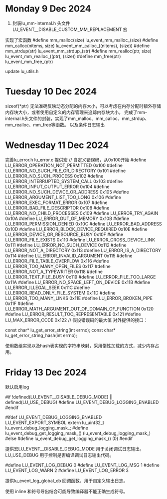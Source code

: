 # Monday 9 Dec 2024
1.  封装lu_mm-internal.h 头文件
    LU_EVENT__DISABLE_CUSTOM_MM_REPLACEMENT 宏 
     
    
实现了宏函数 
#define mm_malloc(size) 			    lu_event_mm_malloc_(size)
#define mm_calloc(nitems, size) 	    lu_event_mm_calloc_((nitems), (size))
#define mm_strdup(str) 			        lu_event_mm_strdup_(str)
#define mm_realloc(ptr, size) 		    lu_event_mm_realloc_((ptr), (size))
#define mm_free(ptr) 				    lu_event_mm_free_(ptr)

update lu_utils.h

# Tuesday 10 Dec 2024
sizeof(*ptr) 无法准确反映动态分配的内存大小，可以考虑在内存分配时额外存储内存块大小，或者使用自定义的内存管理来追踪内存块大小。
完成了mm-internal.h头文件的封装，实现了mm_malloc、mm_calloc、mm_strdup、mm_realloc、mm_free等函数。 以及条件日志输出

# Wednesday 11 Dec 2024
完善lu_error.h lu_error.c 提供宏
 // 自定义错误码，从0x100开始
#define LU_ERROR_OPERATION_NOT_PERMITTED 0x100
#define LU_ERROR_NO_SUCH_FILE_OR_DIRECTORY 0x101
#define LU_ERROR_NO_SUCH_PROCESS 0x102
#define LU_ERROR_INTERRUPTED_SYSTEM_CALL 0x103
#define LU_ERROR_INPUT_OUTPUT_ERROR 0x104
#define LU_ERROR_NO_SUCH_DEVICE_OR_ADDRESS 0x105
#define LU_ERROR_ARGUMENT_LIST_TOO_LONG 0x106
#define LU_ERROR_EXEC_FORMAT_ERROR 0x107
#define LU_ERROR_BAD_FILE_DESCRIPTOR 0x108
#define LU_ERROR_NO_CHILD_PROCESSES 0x109
#define LU_ERROR_TRY_AGAIN 0x10A
#define LU_ERROR_OUT_OF_MEMORY 0x10B
#define LU_ERROR_PERMISSION_DENIED 0x10C
#define LU_ERROR_BAD_ADDRESS 0x10D
#define LU_ERROR_BLOCK_DEVICE_REQUIRED 0x10E
#define LU_ERROR_DEVICE_OR_RESOURCE_BUSY 0x10F
#define LU_ERROR_FILE_EXISTS 0x110
#define LU_ERROR_CROSS_DEVICE_LINK 0x111
#define LU_ERROR_NO_SUCH_DEVICE 0x112
#define LU_ERROR_NOT_A_DIRECTORY 0x113
#define LU_ERROR_IS_A_DIRECTORY 0x114
#define LU_ERROR_INVALID_ARGUMENT 0x115
#define LU_ERROR_FILE_TABLE_OVERFLOW 0x116
#define LU_ERROR_TOO_MANY_OPEN_FILES 0x117
#define LU_ERROR_NOT_A_TYPEWRITER 0x118
#define LU_ERROR_TEXT_FILE_BUSY 0x119
#define LU_ERROR_FILE_TOO_LARGE 0x11A
#define LU_ERROR_NO_SPACE_LEFT_ON_DEVICE 0x11B
#define LU_ERROR_ILLEGAL_SEEK 0x11C
#define LU_ERROR_READ_ONLY_FILE_SYSTEM 0x11D
#define LU_ERROR_TOO_MANY_LINKS 0x11E
#define LU_ERROR_BROKEN_PIPE 0x11F
#define LU_ERROR_MATH_ARGUMENT_OUT_OF_DOMAIN_OF_FUNCTION 0x120
#define LU_ERROR_RESULT_TOO_REPRESENTABLE 0x121
#define LU_MAX_ERROR_CODE 0x122  // 假设错误码的最大值
对外提供的接口：

const char* lu_get_error_string(int errno);
const char* lu_get_error_string_hash(int errno);

使用数组实现以及hash表实现的字符串映射，采用惰性加载的方式，减少内存占用。

# Friday 13 Dec 2024

默认启用log

#if !defined(LU_EVENT__DISABLE_DEBUG_MODE) || defined(LU_USE_DEBUG)
#define LU_EVENT_DEBUG_LOGGING_ENABLED
#endif

#ifdef LU_EVENT_DEBUG_LOGGING_ENABLED
LU_EVENT_EXPORT_SYMBOL extern lu_uint32_t lu_event_debug_logging_mask_;
#define lu_event_debug_get_logging_mask_() (lu_event_debug_logging_mask_)
#else
#define lu_event_debug_get_logging_mask_() (0)
#endif

提供宏LU_EVENT__DISABLE_DEBUG_MODE 用于关闭调试日志输出。 LU_USE_DEBUG  用于控制是否编译调试日志输出代码。

#define LU_EVENT_LOG_DEBUG  0
#define LU_EVENT_LOG_MSG    1
#define LU_EVENT_LOG_WARN   2
#define LU_EVENT_LOG_ERROR  3

提供lu_event_log_global_cb 回调函数，用于自定义输出日志。

使用 inline 和符号导出结合可能导致编译器不能正确生成符号。
